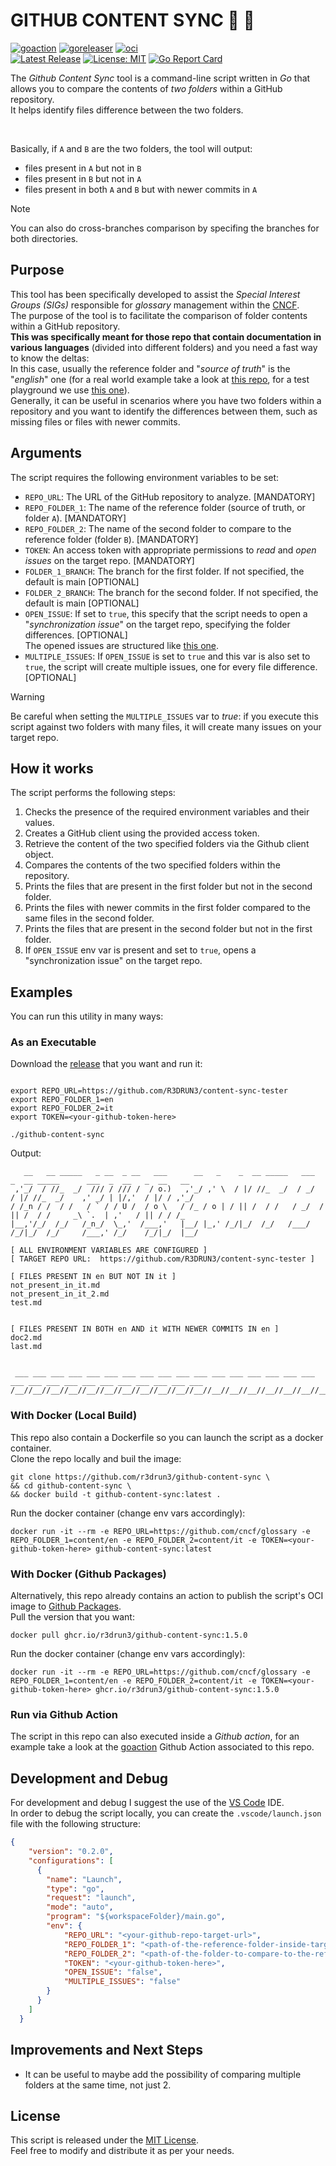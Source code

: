 # GITHUB CONTENT SYNC 🔎 📁
[![goaction](https://github.com/R3DRUN3/github-content-sync/actions/workflows/goaction.yaml/badge.svg)](https://github.com/R3DRUN3/github-content-sync/actions/workflows/goaction.yaml)
[![goreleaser](https://github.com/R3DRUN3/github-content-sync/actions/workflows/release.yaml/badge.svg)](https://github.com/R3DRUN3/github-content-sync/actions/workflows/release.yaml)
[![oci](https://github.com/R3DRUN3/github-content-sync/actions/workflows/oci.yaml/badge.svg)](https://github.com/R3DRUN3/github-content-sync/actions/workflows/oci.yaml)  
[![Latest Release](https://img.shields.io/github/release/R3DRUN3/github-content-sync.svg)](https://github.com/R3DRUN3/github-content-sync/releases/latest)
[![License: MIT](https://img.shields.io/badge/License-MIT-yellow.svg)](https://opensource.org/licenses/MIT)
[![Go Report Card](https://goreportcard.com/badge/github.com/r3drun3/github-content-sync)](https://goreportcard.com/report/github.com/r3drun3/github-content-sync)  

The *Github Content Sync* tool is a command-line script written in *Go* that allows you to compare the contents of *two folders* within a GitHub repository.  
It helps identify files difference between the two folders.  

<br/>

Basically, if `A` and `B` are the two folders, the tool will output:  
- files present in `A` but not in `B`
- files present in `B` but not in `A`
- files present in both `A` and `B` but with newer commits in `A`  

> [!NOTE]  
> You can also do cross-branches comparison by specifing the branches for both directories.  

## Purpose

This tool has been specifically developed to assist the *Special Interest Groups (SIGs)* responsible for *glossary* management within the [CNCF](https://github.com/cncf).  
The purpose of the tool is to facilitate the comparison of folder contents within a GitHub repository.  
**This was specifically meant for those repo that contain documentation in various languages** (divided into different folders) and you need a fast way to know the deltas:  
In this case, usually the reference folder and "*source of truth*" is the "*english*" one (for a real world example take a look at [this repo](https://github.com/cncf/glossary/tree/main/content), for a test playground we use [this one](https://github.com/R3DRUN3/content-sync-tester)).  
Generally, it can be useful in scenarios where you have two folders within a repository and you want to identify the differences between them, such as missing files or files with newer commits.  
## Arguments

The script requires the following environment variables to be set:
- `REPO_URL`: The URL of the GitHub repository to analyze. [MANDATORY]
- `REPO_FOLDER_1`: The name of the reference folder (source of truth, or folder `A`). [MANDATORY]
- `REPO_FOLDER_2`: The name of the second folder to compare to the reference folder (folder `B`). [MANDATORY]
- `TOKEN`: An access token with appropriate permissions to *read* and *open issues* on the target repo. [MANDATORY]
- `FOLDER_1_BRANCH`: The branch for the first folder. If not specified, the default is main [OPTIONAL]
- `FOLDER_2_BRANCH`: The branch for the second folder. If not specified, the default is main [OPTIONAL]
- `OPEN_ISSUE`: If set to `true`, this specify that the script needs to open a "*synchronization issue*" on the target repo, specifying the folder differences. [OPTIONAL]  
The opened issues are structured like [this one](https://github.com/R3DRUN3/content-sync-tester/issues/29).
- `MULTIPLE_ISSUES`: If `OPEN_ISSUE` is set to `true` and this var is also set to `true`, the script will create multiple issues, one for every file difference. [OPTIONAL]  


> [!WARNING]  
> Be careful when setting the `MULTIPLE_ISSUES` var to *true*: if you execute this script against two folders with many files, it will create many issues on your target repo.  


## How it works

The script performs the following steps:
1. Checks the presence of the required environment variables and their values.
1. Creates a GitHub client using the provided access token.
1. Retrieve the content of the two specified folders via the Github client object.
1. Compares the contents of the two specified folders within the repository.
1. Prints the files that are present in the first folder but not in the second folder.
1. Prints the files with newer commits in the first folder compared to the same files in the second folder.
1. Prints the files that are present in the second folder but not in the first folder.
2. If `OPEN_ISSUE` env var is present and set to `true`, opens a "synchronization issue" on the target repo.  
## Examples

You can run this utility in many ways:  

### As an Executable
Download the [release](https://github.com/R3DRUN3/github-content-sync/releases/) that you want and run it:

```shell

export REPO_URL=https://github.com/R3DRUN3/content-sync-tester
export REPO_FOLDER_1=en
export REPO_FOLDER_2=it
export TOKEN=<your-github-token-here>

./github-content-sync
```


Output:
```console
   __   __ _____   _ __  _ __   ___      __   _    _  __ _____   ___   _  __ _____      ___  _  __   _  __   __
 ,'_/  / //_  _/  /// / /// /  / o.)   ,'_/ ,' \  / |/ //_  _/  / _/  / |/ //_  _/    ,' _/ | |/,'  / |/ / ,'_/
/ /_n / /  / /   / ` / / U /  / o \   / /_ / o | / || /  / /   / _/  / || /  / /     _\ `.  | ,'   / || / / /_
|__,'/_/  /_/   /_n_/  \_,'  /___,'   |__/ |_,' /_/|_/  /_/   /___/ /_/|_/  /_/     /___,' /_/    /_/|_/  |__/

[ ALL ENVIRONMENT VARIABLES ARE CONFIGURED ]
[ TARGET REPO URL:  https://github.com/R3DRUN3/content-sync-tester ]

[ FILES PRESENT IN en BUT NOT IN it ]
not_present_in_it.md
not_present_in_it_2.md
test.md


[ FILES PRESENT IN BOTH en AND it WITH NEWER COMMITS IN en ]
doc2.md
last.md


 ___ ___ ___ ___ ___ ___ ___ ___ ___ ___ ___ ___ ___ ___ ___ ___ ___ ___ ___ ___ ___ ___ ___ ___ ___ ___ ___ ___
/__//__//__//__//__//__//__//__//__//__//__//__//__//__//__//__//__//__//__//__//__//__//__//__//__//__//__//__/
```  

### With Docker (Local Build)
This repo also contain a Dockerfile so you can launch the script as a docker container.  
Clone the repo locally and buil the image:  
```console
git clone https://github.com/r3drun3/github-content-sync \
&& cd github-content-sync \
&& docker build -t github-content-sync:latest .
```  

Run the docker container (change env vars accordingly):  
```console
docker run -it --rm -e REPO_URL=https://github.com/cncf/glossary -e REPO_FOLDER_1=content/en -e REPO_FOLDER_2=content/it -e TOKEN=<your-github-token-here> github-content-sync:latest
```  


### With Docker (Github Packages)
Alternatively, this repo already contains an action to publish the script's OCI image to [Github Packages](https://github.com/features/packages).  
Pull the version that you want: 
```console
docker pull ghcr.io/r3drun3/github-content-sync:1.5.0 
```  

Run the docker container (change env vars accordingly):  
```console
docker run -it --rm -e REPO_URL=https://github.com/cncf/glossary -e REPO_FOLDER_1=content/en -e REPO_FOLDER_2=content/it -e TOKEN=<your-github-token-here> ghcr.io/r3drun3/github-content-sync:1.5.0
```  

### Run via Github Action
The script in this repo can also executed inside a  *Github action*, for an example take a look at the [goaction](https://github.com/R3DRUN3/github-content-sync/actions/workflows/goaction.yaml)  Github Action associated to this repo.  


## Development and Debug
For development and debug I suggest the use of the [VS Code](https://code.visualstudio.com/) IDE.  
In order to debug the script locally, you can create the `.vscode/launch.json` file with the following structure:  
```json
{
    "version": "0.2.0",
    "configurations": [
      {
        "name": "Launch",
        "type": "go",
        "request": "launch",
        "mode": "auto",
        "program": "${workspaceFolder}/main.go",
        "env": {
            "REPO_URL": "<your-github-repo-target-url>",
            "REPO_FOLDER_1": "<path-of-the-reference-folder-inside-target-repo>",
            "REPO_FOLDER_2": "<path-of-the-folder-to-compare-to-the-reference>",
            "TOKEN": "<your-github-token-here>",
            "OPEN_ISSUE": "false",
            "MULTIPLE_ISSUES": "false"
        }
      }
    ]
  }
```  



## Improvements and Next Steps

- It can be useful to maybe add the possibility of comparing multiple folders at the same time, not just 2.


## License

This script is released under the [MIT License](https://opensource.org/license/mit/).  
Feel free to modify and distribute it as per your needs.  


